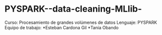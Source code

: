 # PYSPARK--data-cleaning-MLlib-

Curso: Procesamiento de grandes volúmenes de datos 
Lenguaje: PYSPARK
Equipo de trabajo: *Esteban Cardona Gil *Tania Obando
